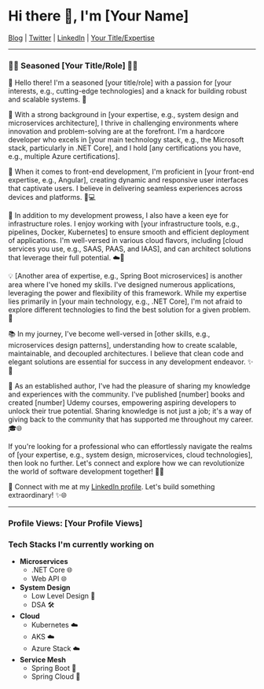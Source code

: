 # Hi there 👋, I'm [Your Name]

[Blog](#) | [Twitter](#) | [LinkedIn](#) | [Your Title/Expertise](#)

---

### 👨‍💻 Seasoned [Your Title/Role] 👨‍💻

👋 Hello there! I'm a seasoned [your title/role] with a passion for [your interests, e.g., cutting-edge technologies] and a knack for building robust and scalable systems. 🌟

💼 With a strong background in [your expertise, e.g., system design and microservices architecture], I thrive in challenging environments where innovation and problem-solving are at the forefront. I'm a hardcore developer who excels in [your main technology stack, e.g., the Microsoft stack, particularly in .NET Core], and I hold [any certifications you have, e.g., multiple Azure certifications].

🎨 When it comes to front-end development, I'm proficient in [your front-end expertise, e.g., Angular], creating dynamic and responsive user interfaces that captivate users. I believe in delivering seamless experiences across devices and platforms. 📱💻

🔧 In addition to my development prowess, I also have a keen eye for infrastructure roles. I enjoy working with [your infrastructure tools, e.g., pipelines, Docker, Kubernetes] to ensure smooth and efficient deployment of applications. I'm well-versed in various cloud flavors, including [cloud services you use, e.g., SAAS, PAAS, and IAAS], and can architect solutions that leverage their full potential. ☁️🚀

💡 [Another area of expertise, e.g., Spring Boot microservices] is another area where I've honed my skills. I've designed numerous applications, leveraging the power and flexibility of this framework. While my expertise lies primarily in [your main technology, e.g., .NET Core], I'm not afraid to explore different technologies to find the best solution for a given problem. 💪

📚 In my journey, I've become well-versed in [other skills, e.g., microservices design patterns], understanding how to create scalable, maintainable, and decoupled architectures. I believe that clean code and elegant solutions are essential for success in any development endeavor. ✨📏

📢 As an established author, I've had the pleasure of sharing my knowledge and experiences with the community. I've published [number] books and created [number] Udemy courses, empowering aspiring developers to unlock their true potential. Sharing knowledge is not just a job; it's a way of giving back to the community that has supported me throughout my career. 🎓🌐

If you're looking for a professional who can effortlessly navigate the realms of [your expertise, e.g., system design, microservices, cloud technologies], then look no further. Let's connect and explore how we can revolutionize the world of software development together! 🌟🔗

🔗 Connect with me at my [LinkedIn profile](#). Let's build something extraordinary! ✨🌐

---

### Profile Views: [Your Profile Views]

### Tech Stacks I'm currently working on

- **Microservices**
  - .NET Core 🌐
  - Web API 🌐
- **System Design**
  - Low Level Design 📐
  - DSA 🛠️
- **Cloud**
  - Kubernetes ☁️
  - AKS ☁️
  - Azure Stack ☁️
- **Service Mesh**
  - Spring Boot 🔄
  - Spring Cloud 🔄

